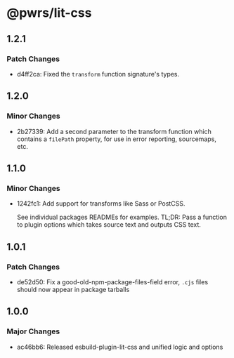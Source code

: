 # @pwrs/lit-css

## 1.2.1

### Patch Changes

- d4ff2ca: Fixed the `transform` function signature's types.

## 1.2.0

### Minor Changes

- 2b27339: Add a second parameter to the transform function which contains a `filePath` property, for use in error reporting, sourcemaps, etc.

## 1.1.0

### Minor Changes

- 1242fc1: Add support for transforms like Sass or PostCSS.

  See individual packages READMEs for examples.
  TL;DR: Pass a function to plugin options which takes source text and outputs CSS text.

## 1.0.1

### Patch Changes

- de52d50: Fix a good-old-npm-package-files-field error, `.cjs` files should now appear in package tarballs

## 1.0.0

### Major Changes

- ac46bb6: Released esbuild-plugin-lit-css and unified logic and options

